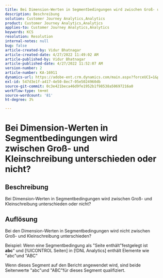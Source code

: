 ```yaml
---
title: Bei Dimension-Werten in Segmentbedingungen wird zwischen Groß- und Kleinschreibung unterschieden oder nicht?
description: Beschreibung
solution: Customer Journey Analytics,Analytics
product: Customer Journey Analytics,Analytics
applies-to: Customer Journey Analytics,Analytics
keywords: KCS
resolution: Resolution
internal-notes: null
bug: false
article-created-by: Vidur Bhatnagar
article-created-date: 4/27/2022 11:49:02 AM
article-published-by: Vidur Bhatnagar
article-published-date: 4/27/2022 11:52:07 AM
version-number: 2
article-number: KA-16911
dynamics-url: https://adobe-ent.crm.dynamics.com/main.aspx?forceUCI=1&pagetype=entityrecord&etn=knowledgearticle&id=8a150e03-20c6-ec11-a7b6-0022480a10ee
exl-id: 547d3e1f-a417-4e50-8ec7-05e5024960db
source-git-commit: 0c3e421beca46d9fe1952b1f98538a50697216a0
workflow-type: tm+mt
source-wordcount: '81'
ht-degree: 3%

---
```


# Bei Dimension-Werten in Segmentbedingungen wird zwischen Groß- und Kleinschreibung unterschieden oder nicht?

## Beschreibung


Bei Dimension-Werten in Segmentbedingungen wird zwischen Groß- und Kleinschreibung unterschieden oder nicht?


## Auflösung


Bei den Dimension-Werten in Segmentbedingungen wird nicht zwischen Groß- und Kleinschreibung unterschieden?

Beispiel: Wenn eine Segmentbedingung als &quot;Seite enthält&quot;festgelegt ist <b>abc</b>&quot; und [!UICONTROL Seiten] in [!DNL Analytics] enthält Elemente wie &quot;abc&quot;und &quot;ABC&quot;

Wenn dieses Segment auf den Bericht angewendet wird, sind beide Seitenwerte &quot;abc&quot;und &quot;ABC&quot;für dieses Segment qualifiziert.
